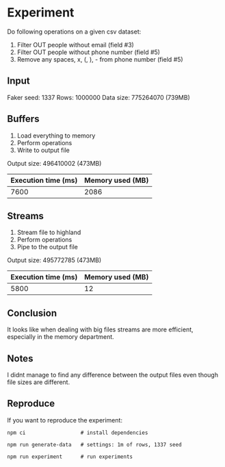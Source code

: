 # Experiment

Do following operations on a given csv dataset:

1. Filter OUT people without email (field #3)
2. Filter OUT people without phone number (field #5)
3. Remove any spaces, x, (, ), - from phone number (field #5)

## Input

Faker seed: 1337
Rows: 1000000
Data size: 775264070 (739MB)

## Buffers

1. Load everything to memory
2. Perform operations
3. Write to output file

Output size: 496410002 (473MB)

| Execution time (ms) | Memory used (MB) |
| ------------------- | ---------------- |
| 7600                | 2086             |

## Streams

1. Stream file to highland
2. Perform operations
3. Pipe to the output file

Output size: 495772785 (473MB)

| Execution time (ms) | Memory used (MB) |
| ------------------- | ---------------- |
| 5800                | 12               |

## Conclusion

It looks like when dealing with big files streams are more efficient, especially in the memory department.

## Notes

I didnt manage to find any difference between the output files even though file sizes are different.

## Reproduce

If you want to reproduce the experiment:

    npm ci                  # install dependencies

    npm run generate-data   # settings: 1m of rows, 1337 seed

    npm run experiment      # run experiments